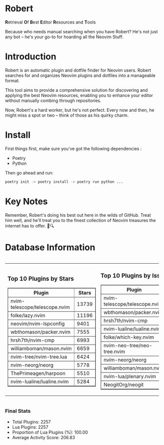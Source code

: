 # Robert

**R**etrieval
**O**f
**B**est
**E**ditor
**R**esources and
**T**ools

Because who needs manual searching when you have Robert?
He's not just any bot – he's your go-to for hoarding all the Neovim Stuff.

# Introduction
Robert is an automatic plugin and dotfile finder for Neovim users. Robert searches for and organizes Neovim plugins and dotfiles into a manageable format.

This tool aims to provide a comprehensive solution for discovering and applying the best Neovim resources, enabling you to enhance your editor without manually combing through repositories.

Now, Robert's a hard worker, but he's not perfect. Every now and then, he might miss a spot or two – think of those as his quirky charm. 

# Install
 First things first, make sure you've got the following dependencies :
  - Poetry 
  - Python 

Then go ahead and run:

```bash
poetry init -> poetry install -> poetry run python ...
```
# Key Notes

Remember, Robert's doing his best out here in the wilds of GitHub. Treat him well, and he'll treat you to the finest collection of Neovim treasures the internet has to offer. 🎩🔍


# Database Information

<div style='display:flex;flex-direction:row;justify-content:space-between;'><table><tr><td><h3>Top 10 Plugins by Stars</h3><table border="1"><tr><th>Plugin</th><th>Stars</th></tr><tr><td>nvim-telescope/telescope.nvim</td><td>13739</td></tr><tr><td>folke/lazy.nvim</td><td>11196</td></tr><tr><td>neovim/nvim-lspconfig</td><td>9401</td></tr><tr><td>wbthomason/packer.nvim</td><td>7555</td></tr><tr><td>hrsh7th/nvim-cmp</td><td>6993</td></tr><tr><td>williamboman/mason.nvim</td><td>6659</td></tr><tr><td>nvim-tree/nvim-tree.lua</td><td>6424</td></tr><tr><td>nvim-neorg/neorg</td><td>5778</td></tr><tr><td>ThePrimeagen/harpoon</td><td>5510</td></tr><tr><td>nvim-lualine/lualine.nvim</td><td>5284</td></tr></table></td><td><h3>Top 10 Plugins by Issues</h3><table border="1"><tr><th>Plugin</th><th>Issues</th></tr><tr><td>nvim-telescope/telescope.nvim</td><td>325</td></tr><tr><td>wbthomason/packer.nvim</td><td>306</td></tr><tr><td>hrsh7th/nvim-cmp</td><td>214</td></tr><tr><td>nvim-lualine/lualine.nvim</td><td>191</td></tr><tr><td>folke/which-key.nvim</td><td>185</td></tr><tr><td>nvim-neo-tree/neo-tree.nvim</td><td>167</td></tr><tr><td>nvim-neorg/neorg</td><td>155</td></tr><tr><td>williamboman/mason.nvim</td><td>149</td></tr><tr><td>nvim-lua/plenary.nvim</td><td>119</td></tr><tr><td>NeogitOrg/neogit</td><td>106</td></tr></table></td><td><h3>Top 10 Plugins by Forks</h3><table border="1"><tr><th>Plugin</th><th>Forks</th></tr><tr><td>neovim/nvim-lspconfig</td><td>1991</td></tr><tr><td>nvim-telescope/telescope.nvim</td><td>762</td></tr><tr><td>nvim-tree/nvim-tree.lua</td><td>593</td></tr><tr><td>nvim-lualine/lualine.nvim</td><td>444</td></tr><tr><td>hrsh7th/nvim-cmp</td><td>341</td></tr><tr><td>folke/tokyonight.nvim</td><td>333</td></tr><tr><td>ThePrimeagen/harpoon</td><td>327</td></tr><tr><td>jackMort/ChatGPT.nvim</td><td>286</td></tr><tr><td>nvimdev/lspsaga.nvim</td><td>277</td></tr><tr><td>folke/lazy.nvim</td><td>266</td></tr></table></td></tr></table></div>

### Final Stats
- Total Plugins: 2257
- Lua Plugins: 2257
- Proportion of Lua Plugins (%): 100.00
- Average Activity Score: 206.83
